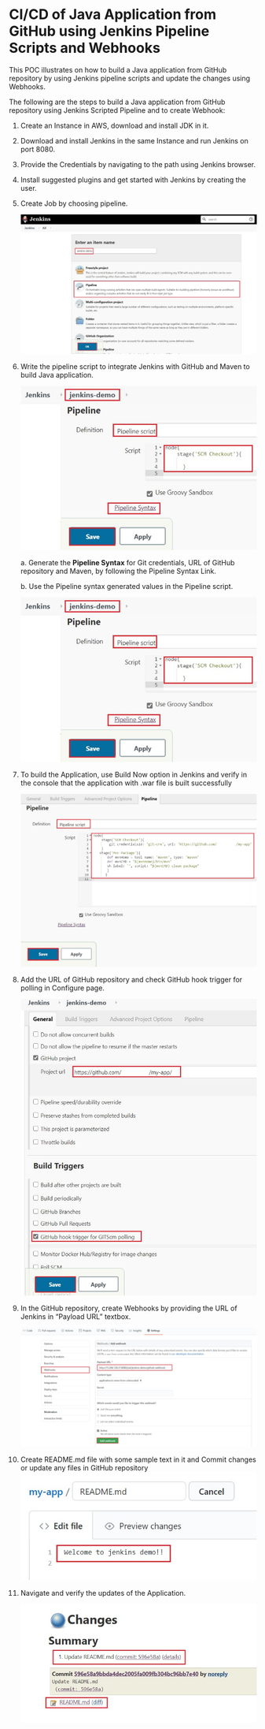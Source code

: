# CI/CD of Java Application from GitHub using Jenkins Pipeline Scripts and Webhooks 

This POC illustrates on how to build a Java application from GitHub repository by using Jenkins pipeline scripts and update the changes using Webhooks.

The following are the steps to build a Java application from GitHub repository using Jenkins Scripted Pipeline and to create Webhook:
1.	Create an Instance in AWS, download and install JDK in it.
2.	Download and install Jenkins in the same Instance and run Jenkins on port 8080.
3.	Provide the Credentials by navigating to the path using Jenkins browser.
4.	Install suggested plugins and get started with Jenkins by creating the user.
5.	Create Job by choosing pipeline.
 
      ![Alt text](https://github.com/Protontech-1803/devops/blob/master/Jenkins/Pipeline.jpg)

6.	Write the pipeline script to integrate Jenkins with GitHub and Maven to build Java application.

      ![Alt text](https://github.com/Protontech-1803/devops/blob/master/Jenkins/PipelineScript.jpg)
  
      a.	Generate the 	**Pipeline Syntax** for Git credentials, URL of GitHub repository and Maven, by following the Pipeline Syntax Link.
    
      b.	Use the Pipeline syntax generated values in the Pipeline script.
      
      ![Alt text](https://github.com/Protontech-1803/devops/blob/master/Jenkins/PipelineScript.jpg)
     
7.	To build the Application, use Build Now option in Jenkins and verify in the console that the application with .war file is built successfully

      ![Alt text](https://github.com/Protontech-1803/devops/blob/master/Jenkins/CompletePipelineScript.jpg)


8.	Add the URL of GitHub repository and check GitHub hook trigger for polling in Configure page.

      ![Alt text](https://github.com/Protontech-1803/devops/blob/master/Jenkins/Polling.jpg)
 
9.	In the GitHub repository, create Webhooks by providing the URL of Jenkins in “Payload URL” textbox.
       
      ![Alt text](https://github.com/Protontech-1803/devops/blob/master/Jenkins/Webhook.jpg)
 
10.	Create README.md file with some sample text in it and Commit changes or update any files in GitHub repository
          ![Alt text](https://github.com/Protontech-1803/devops/blob/master/Jenkins/ReadMe.jpg)

11.	Navigate and verify the updates of the Application.
            
       ![Alt text](https://github.com/Protontech-1803/devops/blob/master/Jenkins/Changes.jpg)

 


